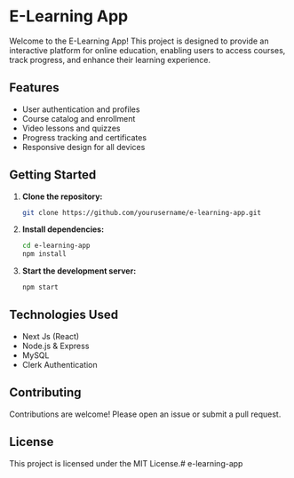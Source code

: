 # E-Learning App

Welcome to the E-Learning App! This project is designed to provide an interactive platform for online education, enabling users to access courses, track progress, and enhance their learning experience.

## Features

- User authentication and profiles
- Course catalog and enrollment
- Video lessons and quizzes
- Progress tracking and certificates
- Responsive design for all devices

## Getting Started

1. **Clone the repository:**
    ```bash
    git clone https://github.com/yourusername/e-learning-app.git
    ```
2. **Install dependencies:**
    ```bash
    cd e-learning-app
    npm install
    ```
3. **Start the development server:**
    ```bash
    npm start
    ```

## Technologies Used

- Next Js (React)
- Node.js & Express
- MySQL
- Clerk Authentication

## Contributing

Contributions are welcome! Please open an issue or submit a pull request.

## License

This project is licensed under the MIT License.# e-learning-app